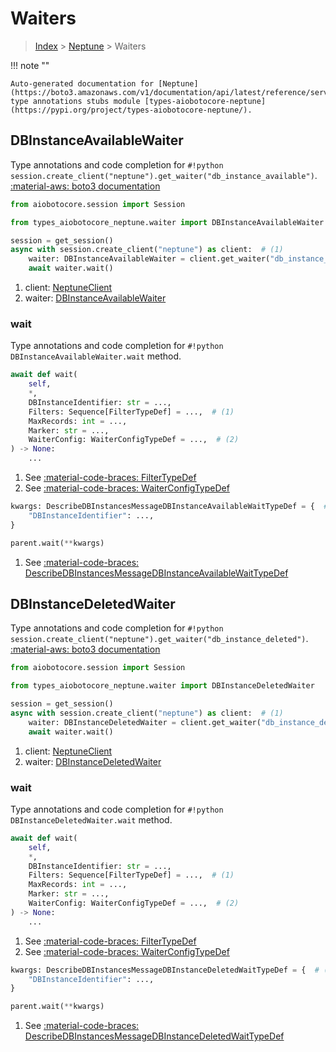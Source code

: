 # Waiters

> [Index](../README.md) > [Neptune](./README.md) > Waiters

!!! note ""

    Auto-generated documentation for [Neptune](https://boto3.amazonaws.com/v1/documentation/api/latest/reference/services/neptune.html#Neptune)
    type annotations stubs module [types-aiobotocore-neptune](https://pypi.org/project/types-aiobotocore-neptune/).

## DBInstanceAvailableWaiter

Type annotations and code completion for `#!python session.create_client("neptune").get_waiter("db_instance_available")`.
[:material-aws: boto3 documentation](https://boto3.amazonaws.com/v1/documentation/api/latest/reference/services/neptune.html#Neptune.Waiter.DBInstanceAvailable)

```python title="Usage example"
from aiobotocore.session import Session

from types_aiobotocore_neptune.waiter import DBInstanceAvailableWaiter

session = get_session()
async with session.create_client("neptune") as client:  # (1)
    waiter: DBInstanceAvailableWaiter = client.get_waiter("db_instance_available")  # (2)
    await waiter.wait()
```

1. client: [NeptuneClient](./client.md)
2. waiter: [DBInstanceAvailableWaiter](./waiters.md#dbinstanceavailablewaiter)


### wait

Type annotations and code completion for `#!python DBInstanceAvailableWaiter.wait` method.

```python title="Method definition"
await def wait(
    self,
    *,
    DBInstanceIdentifier: str = ...,
    Filters: Sequence[FilterTypeDef] = ...,  # (1)
    MaxRecords: int = ...,
    Marker: str = ...,
    WaiterConfig: WaiterConfigTypeDef = ...,  # (2)
) -> None:
    ...
```

1. See [:material-code-braces: FilterTypeDef](./type_defs.md#filtertypedef) 
2. See [:material-code-braces: WaiterConfigTypeDef](./type_defs.md#waiterconfigtypedef) 


```python title="Usage example with kwargs"
kwargs: DescribeDBInstancesMessageDBInstanceAvailableWaitTypeDef = {  # (1)
    "DBInstanceIdentifier": ...,
}

parent.wait(**kwargs)
```

1. See [:material-code-braces: DescribeDBInstancesMessageDBInstanceAvailableWaitTypeDef](./type_defs.md#describedbinstancesmessagedbinstanceavailablewaittypedef) 
## DBInstanceDeletedWaiter

Type annotations and code completion for `#!python session.create_client("neptune").get_waiter("db_instance_deleted")`.
[:material-aws: boto3 documentation](https://boto3.amazonaws.com/v1/documentation/api/latest/reference/services/neptune.html#Neptune.Waiter.DBInstanceDeleted)

```python title="Usage example"
from aiobotocore.session import Session

from types_aiobotocore_neptune.waiter import DBInstanceDeletedWaiter

session = get_session()
async with session.create_client("neptune") as client:  # (1)
    waiter: DBInstanceDeletedWaiter = client.get_waiter("db_instance_deleted")  # (2)
    await waiter.wait()
```

1. client: [NeptuneClient](./client.md)
2. waiter: [DBInstanceDeletedWaiter](./waiters.md#dbinstancedeletedwaiter)


### wait

Type annotations and code completion for `#!python DBInstanceDeletedWaiter.wait` method.

```python title="Method definition"
await def wait(
    self,
    *,
    DBInstanceIdentifier: str = ...,
    Filters: Sequence[FilterTypeDef] = ...,  # (1)
    MaxRecords: int = ...,
    Marker: str = ...,
    WaiterConfig: WaiterConfigTypeDef = ...,  # (2)
) -> None:
    ...
```

1. See [:material-code-braces: FilterTypeDef](./type_defs.md#filtertypedef) 
2. See [:material-code-braces: WaiterConfigTypeDef](./type_defs.md#waiterconfigtypedef) 


```python title="Usage example with kwargs"
kwargs: DescribeDBInstancesMessageDBInstanceDeletedWaitTypeDef = {  # (1)
    "DBInstanceIdentifier": ...,
}

parent.wait(**kwargs)
```

1. See [:material-code-braces: DescribeDBInstancesMessageDBInstanceDeletedWaitTypeDef](./type_defs.md#describedbinstancesmessagedbinstancedeletedwaittypedef) 
